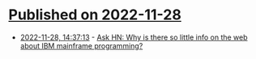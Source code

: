 # [Published on 2022-11-28](index.md)

* [2022-11-28, 14:37:13](https://news.ycombinator.com/item?id=33774085) - [Ask HN: Why is there so little info on the web about IBM mainframe programming?](https://news.ycombinator.com/item?id=33774085)
